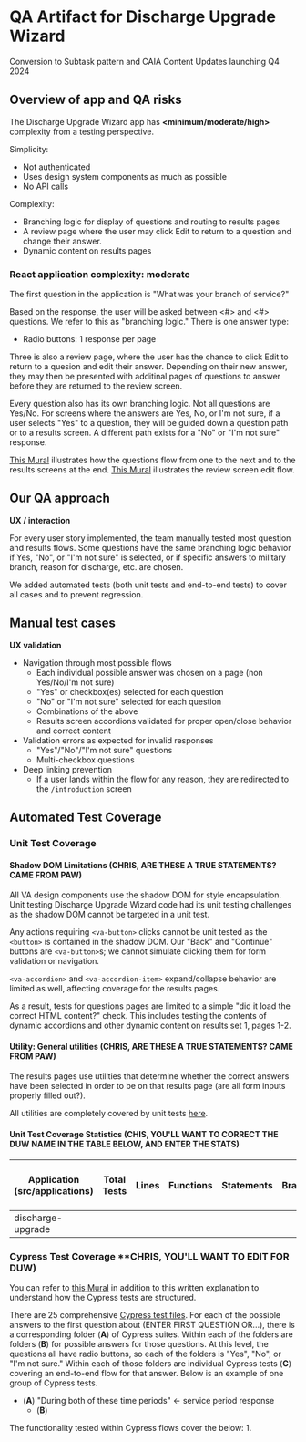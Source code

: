 # QA Artifact for Discharge Upgrade Wizard
Conversion to Subtask pattern and CAIA Content Updates launching Q4 2024

## Overview of app and QA risks
The Discharge Upgrade Wizard app has **<minimum/moderate/high>** complexity from a testing perspective.

Simplicity:
- Not authenticated
- Uses design system components as much as possible
- No API calls

Complexity:
- Branching logic for display of questions and routing to results pages
- A review page where the user may click Edit to return to a question and change their answer.
- Dynamic content on results pages

### React application complexity: moderate
The first question in the application is "What was your branch of service?"

Based on the response, the user will be asked between <#> and <#> questions. We refer to this as "branching logic." There is one answer type:

- Radio buttons: 1 response per page

Three is also a review page, where the user has the chance to click Edit to return to a quesion and edit their answer. Depending on their new answer, they may then be presented with additinal pages of questions to answer before they are returned to the review screen.

Every question also has its own branching logic. Not all questions are Yes/No. For screens where the answers are Yes, No, or I'm not sure, if a user selects "Yes" to a question, they will be guided down a question path or to a results screen. A different path exists for a "No" or "I'm not sure" response.

[This Mural](URL) illustrates how the questions flow from one to the next and to the results screens at the end.
[This Mural](URL) illustrates the review screen edit flow.

## Our QA approach
**UX / interaction**

For every user story implemented, the team manually tested most question and results flows. Some questions have the same branching logic behavior if Yes, "No", or "I'm not sure" is selected, or if specific answers to military branch, reason for discharge, etc. are chosen.

We added automated tests (both unit tests and end-to-end tests) to cover all cases and to prevent regression. 

## Manual test cases
**UX validation**

- Navigation through most possible flows
  - Each individual possible answer was chosen on a page (non Yes/No/I'm not sure)
  - "Yes" or checkbox(es) selected for each question
  - "No" or "I'm not sure" selected for each question
  - Combinations of the above
  - Results screen accordions validated for proper open/close behavior and correct content
- Validation errors as expected for invalid responses
  - "Yes"/"No"/"I'm not sure" questions
  - Multi-checkbox questions
- Deep linking prevention
  - If a user lands within the flow for any reason, they are redirected to the `/introduction` screen

## Automated Test Coverage
### Unit Test Coverage
#### Shadow DOM Limitations **(CHRIS, ARE THESE A TRUE STATEMENTS? CAME FROM PAW)**

All VA design components use the shadow DOM for style encapsulation. Unit testing Discharge Upgrade Wizard code had its unit testing challenges as the shadow DOM cannot be targeted in a unit test. 

Any actions requiring `<va-button>` clicks cannot be unit tested as the `<button>` is contained in the shadow DOM. Our "Back" and "Continue" buttons are `<va-button>`s; we cannot simulate clicking them for form validation or navigation.

`<va-accordion>` and `<va-accordion-item>` expand/collapse behavior are limited as well, affecting coverage for the results pages.

As a result, tests for questions pages are limited to a simple "did it load the correct HTML content?" check. This includes testing the contents of dynamic accordions and other dynamic content on results set 1, pages 1-2.

#### Utility: General utilities **(CHRIS, ARE THESE A TRUE STATEMENTS? CAME FROM PAW)**

The results pages use utilities that determine whether the correct answers have been selected in order to be on that results page (are all form inputs properly filled out?). 

All utilities are completely covered by unit tests [here](https://github.com/department-of-veterans-affairs/vets-website/tree/main/src/applications/pact-act/tests/utilities).

#### Unit Test Coverage Statistics **(CHIS, YOU'LL WANT TO CORRECT THE DUW NAME IN THE TABLE BELOW, AND ENTER THE STATS)**
|Application (src/applications) | Total Tests | Lines | Functions | Statements | Branches | Avg of All % |
|---|---|---|---|---|---|--|
|discharge-upgrade | | | |  |  | **%** |

### Cypress Test Coverage **CHRIS, YOU'LL WANT TO EDIT FOR DUW)

You can refer to [this Mural](url) in addition to this written explanation to understand how the Cypress tests are structured.

There are 25 comprehensive [Cypress test files](URL). For each of the possible answers to the first question about (ENTER FIRST QUESTION OR...), there is a corresponding folder (**A**) of Cypress suites. Within each of the folders are folders (**B**) for possible answers for those questions. At this level, the questions all have radio buttons, so each of the folders is "Yes", "No", or "I'm not sure." Within each of those folders are individual Cypress tests (**C**) covering an end-to-end flow for that answer. Below is an example of one group of Cypress tests.

- (**A**) "During both of these time periods" <- service period response
  - (**B**) 

The functionality tested within Cypress flows cover the below:
1.
